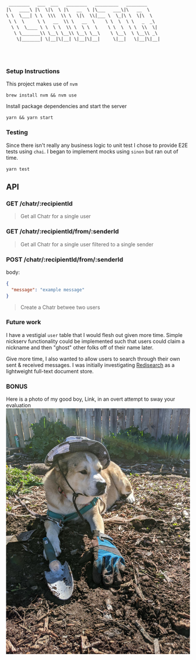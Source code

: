 ```
 ________   ___  ___   ________   _________   ________     
|\   ____\ |\  \|\  \ |\   __  \ |\___   ___\|\   __  \    
\ \  \___| \ \  \\\  \\ \  \|\  \\|___ \  \_|\ \  \|\  \   
 \ \  \     \ \   __  \\ \   __  \    \ \  \  \ \   _  _\  
  \ \  \____ \ \  \ \  \\ \  \ \  \    \ \  \  \ \  \\  \| 
   \ \_______\\ \__\ \__\\ \__\ \__\    \ \__\  \ \__\\ _\ 
    \|_______| \|__|\|__| \|__|\|__|     \|__|   \|__|\|__|
                                                           
                                                           
                                                                   
```
### Setup Instructions
This project makes use of `nvm`
```cli
brew install nvm && nvm use
```
Install package dependencies and start the server
```cli
yarn && yarn start
```

### Testing
Since there isn't really any business logic to unit test I chose to provide E2E tests using `chai`. I began to implement mocks using `sinon` but ran out of time.
```cli
yarn test
```

## API
### GET /chatr/:recipientId
> Get all Chatr for a single user
### GET /chatr/:recipientId/from/:senderId
> Get all Chatr for a single user filtered to a single sender
### POST /chatr/:recipientId/from/:senderId
body:
```json
{
  "message": "example message"
}
```
> Create a Chatr betwee two users

### Future work
I have a vestigial `user` table that I would flesh out given more time. Simple nickserv functionality could be implemented such that users could claim a nickname and then "ghost" other folks off of their name later.

Give more time, I also wanted to allow users to search through their own sent & received messages. I was initially investigating [Redisearch](https://github.com/RediSearch/RediSearch) as a lightweight full-text document store.

### BONUS
Here is a photo of my good boy, Link, in an overt attempt to sway your evaluation ![](/public/images/link.jpeg)